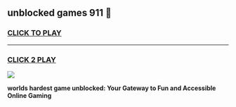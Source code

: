 
## unblocked games 911 👋
<h3>
<a href="https://premium.freeplayer.one?title=unblocked_games_911&ref=13F">CLICK TO PLAY</a></h3>
<hr>

<h3>
<a href="https://premium.freeplayer.one?title=unblocked_games_911&ref=13F">CLICK 2 PLAY</a>
  
</h3>

<a href="https://premium.freeplayer.one?title=unblocked_games_911&ref=12F/"><img src="https://clearcache.store/games.png"></a>


**worlds hardest game unblocked: Your Gateway to Fun and Accessible Online Gaming**
